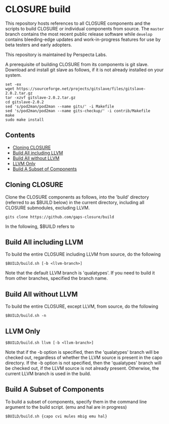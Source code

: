 # CLOSURE build
This repository hosts references to all CLOSURE components and the scripts to build CLOSURE or individual components from source. The `master` branch contains the most recent public release software while `develop` contains bleeding-edge updates and work-in-progress features for use by beta testers and early adopters.

This repository is maintained by Perspecta Labs.

A prerequisite of building CLOSURE from its components is git slave. Download and install git slave as follows, if it is not already installed on your system.
```
set -ex
wget https://sourceforge.net/projects/gitslave/files/gitslave-2.0.2.tar.gz
tar -xzvf gitslave-2.0.2.tar.gz
cd gitslave-2.0.2
sed 's/pod2man/pod2man --name gits/' -i Makefile
sed 's/pod2man/pod2man --name gits-checkup/' -i contrib/Makefile
make
sudo make install
```

## Contents
- [Cloning CLOSURE](#cloning-closure)
- [Build All including LLVM](#build-all-from-source)
- [Build All without LLVM](#build-all-from-source)
- [LLVM Only](#build-llvm-only)
- [Build A Subset of Components](#build-a-subset-of-components)

## Cloning CLOSURE
Clone the CLOSURE components as follows, into the 'build' directory (referred to as $BUILD below) in the current directory, including all CLOSURE submodules, excluding LLVM.

```
gits clone https://github.com/gaps-closure/build
```
In the following, $BUILD refers to 


## Build All including LLVM
To build the entire CLOSURE including LLVM from source, do the following

```
$BUILD/build.sh [-b <llvm-branch>]
```

Note that the default LLVM branch is 'qualatypes'. If you need to build it from other branches, specified the branch name.


## Build All without LLVM
To build the entire CLOSURE, except LLVM, from source, do the following

```
$BUILD/build.sh -n
```

## LLVM Only
```
$BUILD/build.sh llvm [-b <llvm-branch>]
```
Note that if the -b <llvm-branch> option is specified, then the 'qualatypes' branch will be checked out, regardless of whether the LLVM source is present in the capo directory.
If the -b <llvm-branch> option is not specified, then the 'qualatypes' branch will be checked out, if the LLVM source is not already present. Otherwise, the current LLVM branch is used in the build.

## Build A Subset of Components
To build a subset of components, specify them in the command line argument to the build script. (emu and hal are in progress)

```
$BUILD/build.sh {capo cvi mules mbig emu hal}
```

